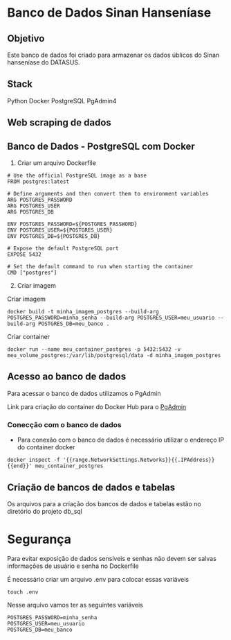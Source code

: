 # Banco de Dados Sinan Hanseníase

## Objetivo
Este banco de dados foi criado para armazenar os dados úblicos do Sinan hanseníase do DATASUS.

## Stack
Python
Docker
PostgreSQL
PgAdmin4

## Web scraping de dados



## Banco de Dados - PostgreSQL com Docker

1) Criar um arquivo Dockerfile

````
# Use the official PostgreSQL image as a base
FROM postgres:latest

# Define arguments and then convert them to environment variables
ARG POSTGRES_PASSWORD
ARG POSTGRES_USER
ARG POSTGRES_DB

ENV POSTGRES_PASSWORD=${POSTGRES_PASSWORD}
ENV POSTGRES_USER=${POSTGRES_USER}
ENV POSTGRES_DB=${POSTGRES_DB}

# Expose the default PostgreSQL port
EXPOSE 5432

# Set the default command to run when starting the container
CMD ["postgres"]
````

2) Criar imagem

Criar imagem
```
docker build -t minha_imagem_postgres --build-arg POSTGRES_PASSWORD=minha_senha --build-arg POSTGRES_USER=meu_usuario --build-arg POSTGRES_DB=meu_banco .
```

Criar container
```
docker run --name meu_container_postgres -p 5432:5432 -v meu_volume_postgres:/var/lib/postgresql/data -d minha_imagem_postgres
```

## Acesso ao banco de dados
Para acessar o banco de dados utilizamos o PgAdmin

Link para criação do container do Docker Hub para o [PgAdmin](https://www.pgadmin.org/docs/pgadmin4/latest/container_deployment.html)

### Conecção com o banco de dados
* Para conexão com o banco de dados é necessário utilizar o endereço IP do container docker

```
docker inspect -f '{{range.NetworkSettings.Networks}}{{.IPAddress}}{{end}}' meu_container_postgres
```

## Criação de bancos de dados e tabelas
Os arquivos para a criação dos bancos de dados e tabelas estão no diretório do projeto db_sql



# Segurança
Para evitar exposição de dados sensíveis e senhas não devem ser salvas informações de usuário e senha no Dockerfile

É necessário criar um arquivo .env para colocar essas variáveis
```
touch .env
```

Nesse arquivo vamos ter as seguintes variáveis
```
POSTGRES_PASSWORD=minha_senha
POSTGRES_USER=meu_usuario
POSTGRES_DB=meu_banco
```

